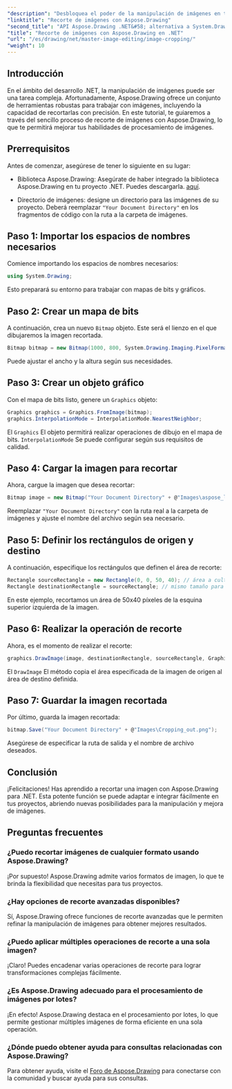 ```yaml
---
"description": "Desbloquea el poder de la manipulación de imágenes en tus aplicaciones .NET con nuestra guía paso a paso para recortar imágenes con Aspose.Drawing. Este tutorial cubre todo lo que necesitas saber, desde la creación de un mapa de bits hasta el guardado de la imagen recortada final."
"linktitle": "Recorte de imágenes con Aspose.Drawing"
"second_title": "API Aspose.Drawing .NET&#58; alternativa a System.Drawing.Common"
"title": "Recorte de imágenes con Aspose.Drawing en .NET"
"url": "/es/drawing/net/master-image-editing/image-cropping/"
"weight": 10
---
```


## Introducción

En el ámbito del desarrollo .NET, la manipulación de imágenes puede ser una tarea compleja. Afortunadamente, Aspose.Drawing ofrece un conjunto de herramientas robustas para trabajar con imágenes, incluyendo la capacidad de recortarlas con precisión. En este tutorial, te guiaremos a través del sencillo proceso de recorte de imágenes con Aspose.Drawing, lo que te permitirá mejorar tus habilidades de procesamiento de imágenes.

## Prerrequisitos

Antes de comenzar, asegúrese de tener lo siguiente en su lugar:

- Biblioteca Aspose.Drawing: Asegúrate de haber integrado la biblioteca Aspose.Drawing en tu proyecto .NET. Puedes descargarla. [aquí](https://releases.aspose.com/drawing/net/).
  
- Directorio de imágenes: designe un directorio para las imágenes de su proyecto. Deberá reemplazar `"Your Document Directory"` en los fragmentos de código con la ruta a la carpeta de imágenes.

## Paso 1: Importar los espacios de nombres necesarios

Comience importando los espacios de nombres necesarios:

```csharp
using System.Drawing;
```

Esto preparará su entorno para trabajar con mapas de bits y gráficos.

## Paso 2: Crear un mapa de bits

A continuación, crea un nuevo `Bitmap` objeto. Este será el lienzo en el que dibujaremos la imagen recortada.

```csharp
Bitmap bitmap = new Bitmap(1000, 800, System.Drawing.Imaging.PixelFormat.Format32bppPArgb);
```

Puede ajustar el ancho y la altura según sus necesidades.

## Paso 3: Crear un objeto gráfico

Con el mapa de bits listo, genere un `Graphics` objeto:

```csharp
Graphics graphics = Graphics.FromImage(bitmap);
graphics.InterpolationMode = InterpolationMode.NearestNeighbor;
```

El `Graphics` El objeto permitirá realizar operaciones de dibujo en el mapa de bits. `InterpolationMode` Se puede configurar según sus requisitos de calidad.

## Paso 4: Cargar la imagen para recortar

Ahora, cargue la imagen que desea recortar:

```csharp
Bitmap image = new Bitmap("Your Document Directory" + @"Images\aspose_logo.png");
```

Reemplazar `"Your Document Directory"` con la ruta real a la carpeta de imágenes y ajuste el nombre del archivo según sea necesario.

## Paso 5: Definir los rectángulos de origen y destino

A continuación, especifique los rectángulos que definen el área de recorte:

```csharp
Rectangle sourceRectangle = new Rectangle(0, 0, 50, 40); // área a cultivar
Rectangle destinationRectangle = sourceRectangle; // mismo tamaño para el destino
```

En este ejemplo, recortamos un área de 50x40 píxeles de la esquina superior izquierda de la imagen.

## Paso 6: Realizar la operación de recorte

Ahora, es el momento de realizar el recorte:

```csharp
graphics.DrawImage(image, destinationRectangle, sourceRectangle, GraphicsUnit.Pixel);
```

El `DrawImage` El método copia el área especificada de la imagen de origen al área de destino definida.

## Paso 7: Guardar la imagen recortada

Por último, guarda la imagen recortada:

```csharp
bitmap.Save("Your Document Directory" + @"Images\Cropping_out.png");
```

Asegúrese de especificar la ruta de salida y el nombre de archivo deseados.

## Conclusión

¡Felicitaciones! Has aprendido a recortar una imagen con Aspose.Drawing para .NET. Esta potente función se puede adaptar e integrar fácilmente en tus proyectos, abriendo nuevas posibilidades para la manipulación y mejora de imágenes.

## Preguntas frecuentes

### ¿Puedo recortar imágenes de cualquier formato usando Aspose.Drawing?

¡Por supuesto! Aspose.Drawing admite varios formatos de imagen, lo que te brinda la flexibilidad que necesitas para tus proyectos.

### ¿Hay opciones de recorte avanzadas disponibles?

Sí, Aspose.Drawing ofrece funciones de recorte avanzadas que le permiten refinar la manipulación de imágenes para obtener mejores resultados.

### ¿Puedo aplicar múltiples operaciones de recorte a una sola imagen?

¡Claro! Puedes encadenar varias operaciones de recorte para lograr transformaciones complejas fácilmente.

### ¿Es Aspose.Drawing adecuado para el procesamiento de imágenes por lotes?

¡En efecto! Aspose.Drawing destaca en el procesamiento por lotes, lo que permite gestionar múltiples imágenes de forma eficiente en una sola operación.

### ¿Dónde puedo obtener ayuda para consultas relacionadas con Aspose.Drawing?

Para obtener ayuda, visite el [Foro de Aspose.Drawing](https://forum.aspose.com/c/diagram/17) para conectarse con la comunidad y buscar ayuda para sus consultas.
